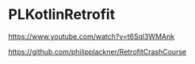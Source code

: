 # PLKotlinRetrofit

https://www.youtube.com/watch?v=t6Sql3WMAnk

https://github.com/philipplackner/RetrofitCrashCourse
